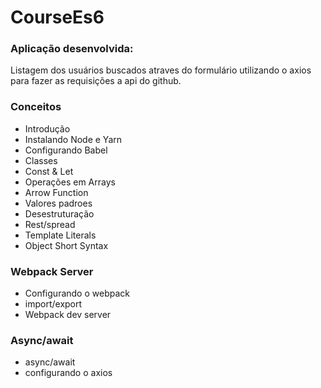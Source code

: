 # CourseEs6

### Aplicação desenvolvida: 

Listagem dos usuários buscados atraves do formulário utilizando o axios para fazer as requisições a api do github. 

### Conceitos
* Introdução
* Instalando Node e Yarn
* Configurando Babel
* Classes
* Const & Let
* Operações em Arrays
* Arrow Function
* Valores padroes
* Desestruturação
* Rest/spread
* Template Literals
* Object Short Syntax

### Webpack Server
* Configurando o webpack
* import/export
* Webpack dev server

### Async/await
* async/await
* configurando o axios

